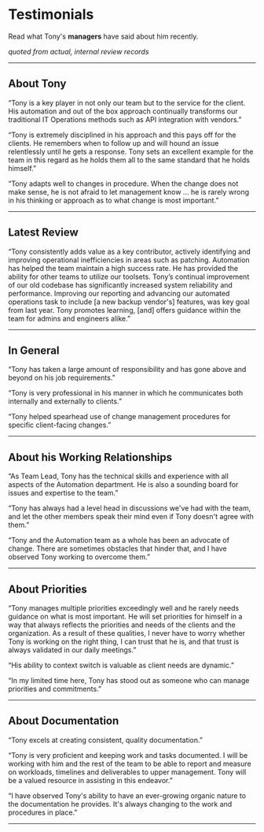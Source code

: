 # Testimonials
Read what Tony's <b>managers</b> have said about him recently. 

<i>quoted from actual, internal review records</i>

---


## About Tony

“Tony is a key player in not only our team but to the service for the client. His automation and out of the box approach continually transforms our traditional IT Operations methods such as API integration with vendors.”

“Tony is extremely disciplined in his approach and this pays off for the clients. He remembers when to follow up and will hound an issue relentlessly until he gets a response. Tony sets an excellent example for the team in this regard as he holds them all to the same standard that he holds himself.” 

“Tony adapts well to changes in procedure. When the change does not make sense, he is not afraid to let management know ... he is rarely wrong in his thinking or approach as to what change is most important.” 

---


## Latest Review
“Tony consistently adds value as a key contributor, actively identifying and improving operational 
inefficiencies in areas such as patching. Automation has helped the team maintain a high success 
rate. He has provided the ability for other teams to utilize our toolsets. Tony’s continual 
improvement of our old codebase has significantly increased system reliability and performance. 
Improving our reporting and advancing our automated operations task to include [a new backup vendor's] features, 
was key goal from last year. Tony promotes learning, [and] offers guidance within the team for admins 
and engineers alike.” 


---


## In General

“Tony has taken a large amount of responsibility and has gone above and beyond on his job requirements.”

“Tony is very professional in his manner in which he communicates both internally and externally to clients.”

“Tony helped spearhead use of change management procedures for specific client-facing changes.”

---


## About his Working Relationships

“As Team Lead, Tony has the technical skills and experience with all aspects of the Automation department. He is also a sounding board for issues and expertise to the team.”

“Tony has always had a level head in discussions we've had with the team, and let the other members speak their mind even if Tony doesn't agree with them.”

“Tony and the Automation team as a whole has been an advocate of change. There are sometimes obstacles that hinder that, and I have observed Tony working to overcome them.”

---


## About Priorities

“Tony manages multiple priorities exceedingly well and he rarely needs guidance on what is most important. He will set priorities for himself in a way that always reflects the priorities and needs of the clients and the organization. As a result of these qualities, I never have to worry whether Tony is working on the right thing, I can trust that he is, and that trust is always validated in our daily meetings.”

“His ability to context switch is valuable as client needs are dynamic.”

“In my limited time here, Tony has stood out as someone who can manage priorities and commitments.”

---


## About Documentation

“Tony excels at creating consistent, quality documentation.”

“Tony is very proficient and keeping work and tasks documented. I will be working with him and the rest of the team to be able to report and measure on workloads, timelines and deliverables to upper management. Tony will be a valued resource in assisting in this endeavor.”

“I have observed Tony's ability to have an ever-growing organic nature to the documentation he provides. It's always changing to the work and procedures in place.”

---
